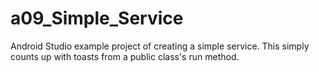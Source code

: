 a09_Simple_Service
==================

Android Studio example project of creating a simple service.  This simply counts up with toasts from a public class's run method.
